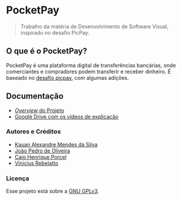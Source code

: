# PocketPay

> Trabalho da matéria de Desenvolvimento de Software Visual, inspirado no desafio PicPay.

## O que é o PocketPay?

PocketPay é uma plataforma digital de transferências bancárias, onde comerciantes e compradores podem transferir e receber dinheiro. É baseado no [desafio picpay](https://github.com/PicPay/picpay-desafio-backend), com algumas adições.

## Documentação
- [_Overview_ do Projeto](./docs/README.md)
- [Google Drive com os vídeos de explicação](./docs/README.md)

### Autores e Créditos

- [Kauan Alexandre Mendes da Silva](https://www.linkedin.com/in/mendeskauan)
- [João Pedro de Oliveira](https://www.linkedin.com/in/jo%C3%A3o-pedro-de-oliveira-62a0b11b8/)
- [Caio Henrique Porcel](https://www.linkedin.com/in/caio-henrique-porcel-702340243/)
- [Vinicius Rebelatto](https://www.linkedin.com/in/vinicius-rebelatto-07001a232/)

### Licença

Esse projeto está sobre a [GNU GPLv3](./LICENSE). 
